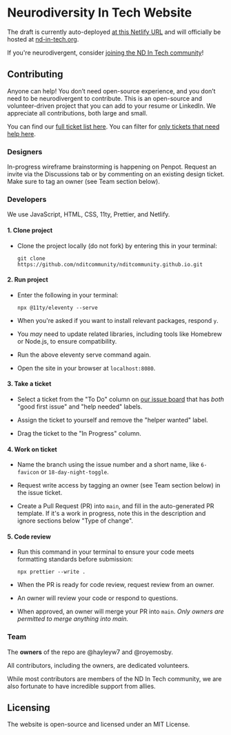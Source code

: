 # Neurodiversity In Tech Website

The draft is currently auto-deployed [at this Netlify URL](https://ndit-staging.netlify.app) and will officially be hosted at [nd-in-tech.org](nd-in-tech.org).

If you're neurodivergent, consider [joining the ND In Tech community](https://nd-in-tech.org)!

## Contributing

Anyone can help! You don’t need open-source experience, and you don’t need to be neurodivergent to contribute. This is an open-source and volunteer-driven project that you can add to your resume or LinkedIn. We appreciate all contributions, both large and small.

You can find our [full ticket list here](https://github.com/orgs/nditcommunity/projects/1/views/6?filterQuery=is%3Aissue). You can filter for [only tickets that need help here](https://github.com/nditcommunity/nditcommunity.github.io/issues?q=is%3Aissue+is%3Aopen+label%3A%22help+wanted%22).

### Designers

In-progress wireframe brainstorming is happening on Penpot. Request an invite via the Discussions tab or by commenting on an existing design ticket. Make sure to tag an owner (see Team section below).

### Developers

We use JavaScript, HTML, CSS, 11ty, Prettier, and Netlify.

#### 1. Clone project

- Clone the project locally (do not fork) by entering this in your terminal:
  ```
  git clone https://github.com/nditcommunity/nditcommunity.github.io.git
  ```

#### 2. Run project

- Enter the following in your terminal:
  ```
  npx @11ty/eleventy --serve
  ```

- When you're asked if you want to install relevant packages, respond `y`.

- You _may_ need to update related libraries, including tools like Homebrew or Node.js, to ensure compatibility.

- Run the above eleventy serve command again.

- Open the site in your browser at `localhost:8080`.

#### 3. Take a ticket

- Select a ticket from the "To Do" column on [our issue board](https://github.com/orgs/nditcommunity/projects/1/views/6?filterQuery=is%3Aissue) that has _both_ "good first issue" and "help needed" labels.

- Assign the ticket to yourself and remove the "helper wanted" label.

- Drag the ticket to the "In Progress" column.

#### 4. Work on ticket

- Name the branch using the issue number and a short name, like `6-favicon` or `18-day-night-toggle`.

- Request write access by tagging an owner (see Team section below) in the issue ticket.

- Create a Pull Request (PR) into `main`, and fill in the auto-generated PR template. If it's a work in progress, note this in the description and ignore sections below "Type of change".

#### 5. Code review

- Run this command in your terminal to ensure your code meets formatting standards before submission:
  ```
  npx prettier --write .
  ```

- When the PR is ready for code review, request review from an owner.

- An owner will review your code or respond to questions.

- When approved, an owner will merge your PR into `main`. _Only owners are permitted to merge anything into main._

### Team

The **owners** of the repo are @hayleyw7 and @royemosby.

All contributors, including the owners, are dedicated volunteers.

While most contributors are members of the ND In Tech community, we are also fortunate to have incredible support from allies.

## Licensing

The website is open-source and licensed under an MIT License.
